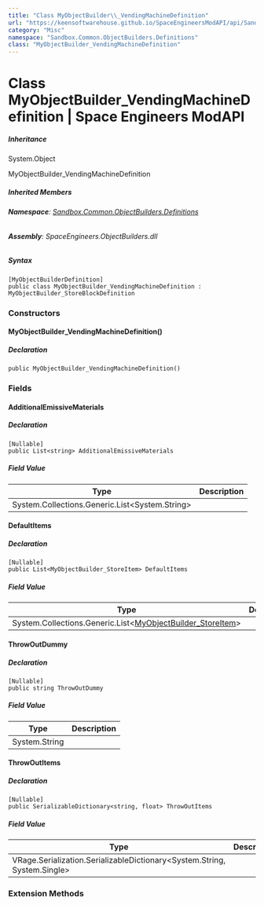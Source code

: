 ```yaml
---
title: "Class MyObjectBuilder\\_VendingMachineDefinition"
url: "https://keensoftwarehouse.github.io/SpaceEngineersModAPI/api/Sandbox.Common.ObjectBuilders.Definitions.MyObjectBuilder_VendingMachineDefinition.html"
category: "Misc"
namespace: "Sandbox.Common.ObjectBuilders.Definitions"
class: "MyObjectBuilder_VendingMachineDefinition"
---
```


# Class MyObjectBuilder\_VendingMachineDefinition | Space Engineers ModAPI

##### Inheritance

System.Object

MyObjectBuilder\_VendingMachineDefinition

##### Inherited Members

###### **Namespace**: [Sandbox.Common.ObjectBuilders.Definitions](https://keensoftwarehouse.github.io/SpaceEngineersModAPI/api/Sandbox.Common.ObjectBuilders.Definitions.html)

###### **Assembly**: SpaceEngineers.ObjectBuilders.dll

##### Syntax

```
[MyObjectBuilderDefinition]
public class MyObjectBuilder_VendingMachineDefinition : MyObjectBuilder_StoreBlockDefinition
```

### Constructors

#### MyObjectBuilder\_VendingMachineDefinition()

##### Declaration

```
public MyObjectBuilder_VendingMachineDefinition()
```

### Fields

#### AdditionalEmissiveMaterials

##### Declaration

```
[Nullable]
public List<string> AdditionalEmissiveMaterials
```

##### Field Value

| Type | Description |
| --- | --- |
| System.Collections.Generic.List<System.String\> |     |

#### DefaultItems

##### Declaration

```
[Nullable]
public List<MyObjectBuilder_StoreItem> DefaultItems
```

##### Field Value

| Type | Description |
| --- | --- |
| System.Collections.Generic.List<[MyObjectBuilder\_StoreItem](https://keensoftwarehouse.github.io/SpaceEngineersModAPI/api/VRage.Game.ObjectBuilders.Definitions.MyObjectBuilder_StoreItem.html)\> |     |

#### ThrowOutDummy

##### Declaration

```
[Nullable]
public string ThrowOutDummy
```

##### Field Value

| Type | Description |
| --- | --- |
| System.String |     |

#### ThrowOutItems

##### Declaration

```
[Nullable]
public SerializableDictionary<string, float> ThrowOutItems
```

##### Field Value

| Type | Description |
| --- | --- |
| VRage.Serialization.SerializableDictionary<System.String, System.Single\> |     |

### Extension Methods